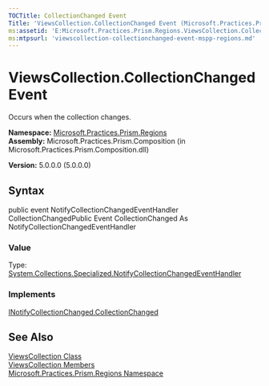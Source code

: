 ```yaml
---
TOCTitle: CollectionChanged Event
Title: 'ViewsCollection.CollectionChanged Event (Microsoft.Practices.Prism.Regions)'
ms:assetid: 'E:Microsoft.Practices.Prism.Regions.ViewsCollection.CollectionChanged'
ms:mtpsurl: 'viewscollection-collectionchanged-event-mspp-regions.md'
---
```


# ViewsCollection.CollectionChanged Event

Occurs when the collection changes.

**Namespace:** [Microsoft.Practices.Prism.Regions](https://msdn.microsoft.com/library/microsoft.practices.prism.regions)
**Assembly:** Microsoft.Practices.Prism.Composition (in Microsoft.Practices.Prism.Composition.dll)

**Version:** 5.0.0.0 (5.0.0.0)

## Syntax
public event NotifyCollectionChangedEventHandler CollectionChangedPublic Event CollectionChanged As NotifyCollectionChangedEventHandler
### Value

Type: [System.Collections.Specialized.NotifyCollectionChangedEventHandler](http://msdn.microsoft.com/en-us/library/ms628284)
### Implements

[INotifyCollectionChanged.CollectionChanged](http://msdn.microsoft.com/en-us/library/ms653382)

## See Also
[ViewsCollection Class](https://msdn.microsoft.com/library/microsoft.practices.prism.regions.viewscollection)<br/>
[ViewsCollection Members](https://msdn.microsoft.com/allmembers.t:microsoft.practices.prism.regions.viewscollection)<br/>
[Microsoft.Practices.Prism.Regions Namespace](https://msdn.microsoft.com/library/microsoft.practices.prism.regions)<br/>